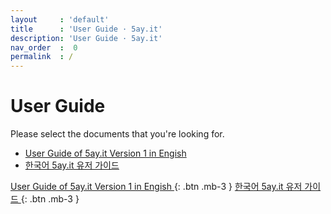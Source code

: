 ```yaml
---
layout     : 'default'
title      : 'User Guide · 5ay.it'
description: 'User Guide · 5ay.it'
nav_order  :  0
permalink  : /
---
```


# User Guide

Please select the documents that you're looking for.

- <a href="/v_1_en/index">User Guide of 5ay.it Version 1 in Engish</a>
- <a href="/v_1_ko/index">한국어 5ay.it 유저 가이드</a>

[ User Guide of 5ay.it Version 1 in Engish ]( /v_1_en/index ){: .btn .mb-3 }
[ 한국어 5ay.it 유저 가이드                ]( /v_1_ko/index ){: .btn .mb-3 }
